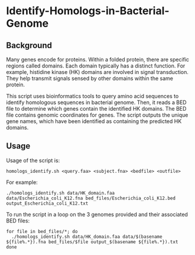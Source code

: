 # Identify-Homologs-in-Bacterial-Genome
## Background
Many genes encode for proteins. Within a folded protein, there are specific regions called domains. Each domain typically has a distinct function. For example, histidine kinase (HK) domains are involved in signal transduction. They help transmit signals sensed by other domains within the same protein.

This script uses bioinformatics tools to query amino acid sequences to identify homologous sequences in bacterial genome. Then, it reads a BED file to determine which genes contain the identified HK domains. The BED file contains genomic coordinates for genes. The script outputs the unique gene names, which have been identified as containing the predicted HK domains.

## Usage
Usage of the script is:

```
homologs_identify.sh <query.faa> <subject.fna> <bedfile> <outfile>
```

For example:

```
./homologs_identify.sh data/HK_domain.faa data/Escherichia_coli_K12.fna bed_files/Escherichia_coli_K12.bed output_Escherichia_coli_K12.txt
```

To run the script in a loop on the 3 genomes provided and their associated BED files:

```
for file in bed_files/*; do
  ./homologs_identify.sh data/HK_domain.faa data/$(basename ${file%.*}).fna bed_files/$file output_$(basename ${file%.*}).txt
done
```
